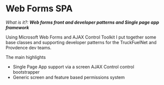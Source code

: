 # Web Forms SPA

*What is it?:* ***Web forms front and developer patterns and Single page app framework***  
  
Using Microsoft Web Forms and AJAX Control Toolkit I put together some base classes and supporting developer patterns for the TruckFuelNet and Provdence dev teams. 

The main highlights 
- Single Page App support via a screen AJAX Control control bootstrapper
- Generic screen and feature based permissions system
